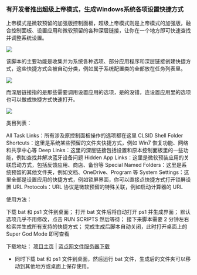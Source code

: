 ### 有开发者推出超级上帝模式，生成Windows系统各项设置快捷方式 

上帝模式是微软预留的加强版控制面板，超级上帝模式则是上帝模式的加强版，融合控制面板、设置应用和微软预留的各种深层链接，让你在一个地方即可快速查找并调整系统设置。

![](../assets/file/2025/02/12-1.webp)

该脚本的主要功能是收集并为系统各种选项、部分应用程序和深层链接创建快捷方式，这些快捷方式会被自动分类，例如属于系统配置类的全部放在任务列表里。

![](../assets/file/2025/02/12-2.webp)

而深层链接指的是那些需要调用设置应用的选项，是的没错，连设置应用里的选项也可以做成快捷方式快速打开。

![](../assets/file/2025/02/12-3.webp)

类目列表：

All Task Links：所有涉及原控制面板操作的选项都在这里
CLSID Shell Folder Shortcuts：这里是系统某些预留的文件夹快捷方式，例如 Win7 恢复功能、网络和共享中心等
Deep Links：这里的深层链接包括设置和原本控制面板里的一些功能，例如查找并解决蓝牙设备问题
Hidden App Links：这里是微软预装应用的关联启动方式，包括反馈应用、商店、备份等
Special Named Folders：这里是系统预留的其他文件夹，例如文档、OneDrive、Program 等
System Settings：这里全部是设置应用的快捷方式，例如锁屏界面，你可以直接点快捷方式打开锁屏设置
URL Protocols：URL 协议是微软预留的特殊关联，例如启动计算器的 URL

使用方法：

下载 bat 和 ps1 文件到桌面；
打开 bat 文件后将自动打开 ps1 并生成界面；
默认选项几乎不用修改，点击 RUN SCRIPTS 然后等待；
接下来脚本需要 2 分钟左右检索并生成所有支持的快捷方式；
完成生成后脚本自动关闭，此时打开桌面上的 Super God Mode 即可查看

下载地址：
[项目主页](https://github.com/ThioJoe/Windows-Super-God-Mode/releases)
 | [蓝点网文件服务器下载](https://dl.lancdn.com/landian/script/supergodmode/v1.1.0)


* 同时下载 bat 和 ps1 文件到桌面，然后运行 bat 文件，生成后的文件夹可以移动到其他地方或桌面上保存使用。